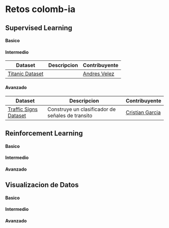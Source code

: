 # Retos colomb-ia

## Supervised Learning
#### Basico
#### Intermedio
| Dataset | Descripcion | Contribuyente |
| - | - | - |
| [Titanic Dataset](https://github.com/colomb-ia/supervised-intermedio-titanic) | | [Andres Velez](https://github.com/anvelezec) |

#### Avanzado
| Dataset | Descripcion | Contribuyente |
| - | - | - |
| [Traffic Signs Dataset](https://github.com/colomb-ia/supervised-avanzado-german-traffic-signs) | Construye un clasificador de señales de transito | [Cristian Garcia](https://github.com/cgarciae) |

## Reinforcement Learning
#### Basico
#### Intermedio
#### Avanzado

## Visualizacion de Datos
#### Basico
#### Intermedio
#### Avanzado
